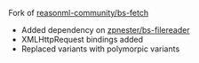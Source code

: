 Fork of [reasonml-community/bs-fetch](https://github.com/reasonml-community/bs-fetch)

* Added dependency on [zpnester/bs-filereader](https://github.com/zpnester/bs-filereader)
* XMLHttpRequest bindings added
* Replaced variants with polymorpic variants